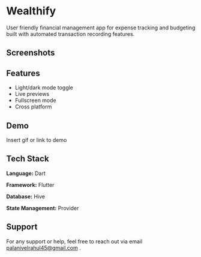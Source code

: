 
# Wealthify

User friendly financial management app for expense tracking and budgeting built with automated transaction recording features.


## Screenshots


## Features

- Light/dark mode toggle
- Live previews
- Fullscreen mode
- Cross platform


## Demo

Insert gif or link to demo


## Tech Stack

**Language:** Dart

**Framework:** Flutter

**Database:** Hive

**State Management:** Provider



## Support

For any support or help, feel free to reach out via email palanivelrahul45@gmail.com .

